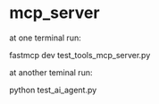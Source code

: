 # mcp_server
at one terminal run:

fastmcp dev test_tools_mcp_server.py

at another teminal run:

python test_ai_agent.py

